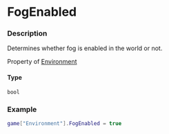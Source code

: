 # FogEnabled
### Description
Determines whether fog is enabled in the world or not.

Property of [Environment](/classes/Environment/)

#### Type
`bool`

### Example
```lua
game["Environment"].FogEnabled = true
```
